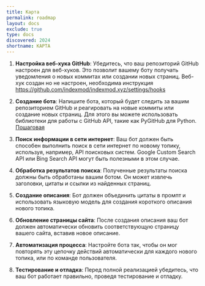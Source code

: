 ```yaml
---
title: Карта
permalink: roadmap
layout: docs
exclude: true
type: docs
discovered: 2024
shortname: КАРТА
---
```



1. **Настройка веб-хука GitHub**: Убедитесь, что ваш репозиторий GitHub настроен для веб-хуков. Это позволит вашему боту получать уведомления о новых коммитах или создании новых страниц. Веб-хук создан но не настроен, необходима инструкция https://github.com/indexmod/indexmod.xyz/settings/hooks

2. **Создание бота**: Напишите бота, который будет следить за вашим репозиторием GitHub и реагировать на новые коммиты или создание новых страниц. Для этого вы можете использовать библиотеки для работы с GitHub API, такие как PyGitHub для Python. [Пошаговая](bot)

3. **Поиск информации в сети интернет**: Ваш бот должен быть способен выполнить поиск в сети интернет по новому топику, используя, например, API поисковых систем. Google Custom Search API или Bing Search API могут быть полезными в этом случае.

4. **Обработка результатов поиска**: Полученные результаты поиска должны быть обработаны вашим ботом. Он может извлечь заголовки, цитаты и ссылки из найденных страниц.

5. **Создание описания**: Бот должен объединить цитаты в промпт и использовать языковую модель для создания короткого описания нового топика.

6. **Обновление страницы сайта**: После создания описания ваш бот должен автоматически обновить соответствующую страницу вашего сайта, вставив новое описание.

7. **Автоматизация процесса**: Настройте бота так, чтобы он мог повторять эту цепочку действий автоматически для каждого нового топика, или по команде пользователя.

8. **Тестирование и отладка**: Перед полной реализацией убедитесь, что ваш бот работает правильно, проведя тестирование и отладку.
